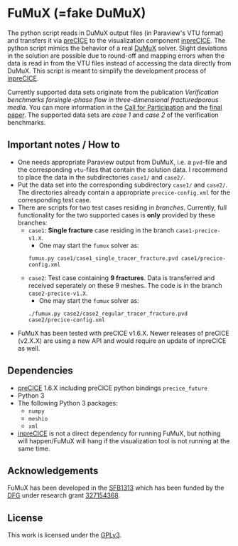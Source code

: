 # FuMuX (=fake DuMuX)

The python script reads in DuMuX output files (in Paraview's VTU format) and transfers it via [preCICE](https://www.precice.org/) to the visualization component [inpreCICE](https://github.com/SteScheller/inpreCICE/). The python script mimics the behavior of a real [DuMuX](https://dumux.org/) solver. Slight deviations in the solution are possible due to round-off and mapping errors when the data is read in from the VTU files instead of accessing the data directly from DuMuX. This script is meant to simplify the development process of [inpreCICE](https://github.com/SteScheller/inpreCICE/).

Currently supported data sets originate from the publication *Verification benchmarks forsingle-phase flow in three-dimensional fracturedporous media*. You can more information in the [Call for Participation](https://arxiv.org/pdf/1809.06926.pdf) and the [final paper](https://doi.org/10.1016/j.advwatres.2020.103759). The supported data sets are *case 1* and *case 2* of the verification benchmarks.

## Important notes / How to

- One needs appropriate Paraview output from DuMuX, i.e. a `pvd`-file and the corresponding `vtu`-files that contain the solution data. I recommend to place the data in the subdirectories `case1/` and `case2/`.
- Put the data set into the corresponding subdirectory `case1/` and `case2/`. The directories already contain a appropriate `precice-config.xml` for the corresponding test case.
- There are scripts for two test cases residing in *branches*. Currently, full functionality for the two supported cases is **only** provided by these branches:
    - `case1`: **Single fracture** case residing in the branch `case1-precice-v1.X`.
        - One may start the `fumux` solver as:
        ```
        fumux.py case1/case1_single_tracer_fracture.pvd case1/precice-config.xml
        ```
    - `case2`: Test case containing **9 fractures**. Data is transferred and received seperately on these 9 meshes. The code is in the branch `case2-precice-v1.X`.
        - One may start the `fumux` solver as:
        ```
        ./fumux.py case2/case2_regular_tracer_fracture.pvd case2/precice-config.xml
        ```
- FuMuX has been tested with preCICE v1.6.X. Newer releases of preCICE (v2.X.X) are using a new API and would require an update of inpreCICE as well.

## Dependencies

- [preCICE](https://www.precice.org/) 1.6.X including preCICE python bindings `precice_future`
- Python 3
- The following Python 3 packages:
    - `numpy`
    - `meshio`
    - `xml`
- [inpreCICE](https://github.com/SteScheller/inpreCICE/) is not a direct dependency for running FuMuX, but nothing will happen/FuMuX will hang if the visualization tool is not running at the same time.

## Acknowledgements

FuMuX has been developed in the [SFB1313](https://www.sfb1313.uni-stuttgart.de/) which has been funded by the [DFG](https://www.dfg.de/) under research grant [327154368](https://gepris.dfg.de/gepris/projekt/327154368).
## License

This work is licensed under the [GPLv3](./LICENSE).
